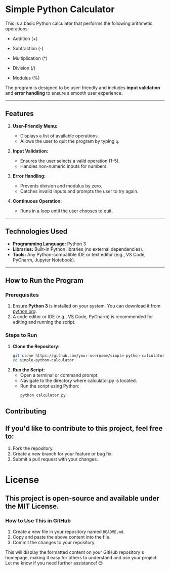 # Simple Python Calculator
This is a basic Python calculator that performs the following arithmetic operations:

- Addition (+)

- Subtraction (-)

- Multiplication (*)

- Division (/)

- Modulus (%)

The program is designed to be user-friendly and includes **input validation** and **error handling** to ensure a smooth user experience.

---

## Features

1. **User-Friendly Menu:**
   - Displays a list of available operations.
   - Allows the user to quit the program by typing `q`.

2. **Input Validation:**
   - Ensures the user selects a valid operation (1-5).
   - Handles non-numeric inputs for numbers.

3. **Error Handling:**
   - Prevents division and modulus by zero.
   - Catches invalid inputs and prompts the user to try again.

4. **Continuous Operation:**
   - Runs in a loop until the user chooses to quit.

---

## Technologies Used

- **Programming Language:** Python 3
- **Libraries:** Built-in Python libraries (no external dependencies).
- **Tools:** Any Python-compatible IDE or text editor (e.g., VS Code, PyCharm, Jupyter Notebook).

---

## How to Run the Program

### Prerequisites

1. Ensure **Python 3** is installed on your system. You can download it from [python.org](https://www.python.org/).
2. A code editor or IDE (e.g., VS Code, PyCharm) is recommended for editing and running the script.

### Steps to Run

1. **Clone the Repository:**
   ```bash
   git clone https://github.com/your-username/simple-python-calculator.git
   cd simple-python-calculator

2. **Run the Script:**
   - Open a terminal or command prompt.
   - Navigate to the directory where calculator.py is located.
   - Run the script using Python:
     ```bash
     python calculator.py

## Contributing
## If you'd like to contribute to this project, feel free to:
  1. Fork the repository.
  2. Create a new branch for your feature or bug fix.
  3. Submit a pull request with your changes.

# License
## This project is open-source and available under the MIT License.

### **How to Use This in GitHub**
1. Create a new file in your repository named `README.md`.
2. Copy and paste the above content into the file.
3. Commit the changes to your repository.

This will display the formatted content on your GitHub repository's homepage, making it easy for others to understand and use your project. Let me know if you need further assistance! 😊
